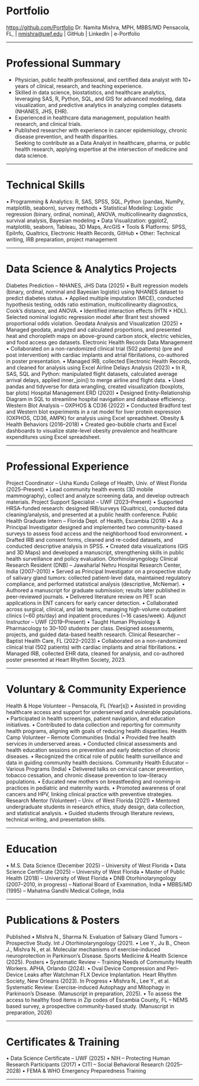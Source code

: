 # Portfolio
https://github.com/Portfolio
Dr. Namita Mishra, MPH, MBBS/MD
Pensacola, FL, | nmishra@uwf.edu |  GitHub | LinkedIn | e-Portfolio
________________________________________
# Professional Summary
- Physician, public health professional, and certified data analyst with 10+ years of clinical, research, and teaching experience.
- Skilled in data science, biostatistics, and healthcare analytics, leveraging SAS, R, Python, SQL, and GIS for advanced modeling, data visualization, and predictive analytics in analyzing complex datasets (NHANES, JHS, EHR). 
- Experienced in healthcare data management, population health research, and clinical trials. 
- Published researcher with experience in cancer epidemiology, chronic disease prevention, and health disparities.  
Seeking to contribute as a Data Analyst in healthcare, pharma, or public health research, applying expertise at the intersection of medicine and data science.
________________________________________
# Technical Skills
•	Programming & Analytics: R, SAS, SPSS, SQL, Python (pandas, NumPy, matplotlib, seaborn), survey methods
•	Statistical Modeling: Logistic regression (binary, ordinal, nominal), ANOVA, multicollinearity diagnostics, survival analysis, Bayesian modeling
•	Data Visualization: ggplot2, matplotlib, seaborn, Tableau, 3D Maps, ArcGIS
•	Tools & Platforms: SPSS, EpiInfo, Qualtrics, Electronic Health Records, GitHub
•	Other: Technical writing, IRB preparation, project management
________________________________________
# Data Science & Analytics Projects
Diabetes Prediction – NHANES, JHS Data (2025)
•	Built regression models (binary, ordinal, nominal and Bayesian logistic) using NHANES dataset to predict diabetes status.
•	Applied multiple imputation (MICE), conducted hypothesis testing, odds ratio estimation, multicollinearity diagnostics, Cook’s distance, and ANOVA.
•	Identified interaction effects (HTN × HDL). Selected nominal logistic regression model after Brant test showed proportional odds violation.
Geodata Analysis and Visualization (2025)
•	Managed geodata, analyzed and calculated proportions, and presented heat and choropleth maps on above-ground carbon stock, electric vehicles, and food access geo datasets.
Electronic Health Records Data Management
•	Collaborated on a non-randomized clinical trial (502 patients) (pre and post intervention) with cardiac implants and atrial fibrillations, co-authored in poster presentation.
•	Managed IRB, collected Electronic Health Records, and cleaned for analysis using Excel
Airline Delays Analysis (2023)
•	In R, SAS, SQL and Python: manipulated flight datasets, calculated average arrival delays, applied inner_join() to merge airline and flight data.
•	Used pandas and tidyverse for data wrangling, created visualization (boxplots, bar plots)
Hospital Management ERD (2020)
•	Designed Entity-Relationship Diagram in SQL to streamline hospital navigation and database efficiency.
Western Blot Analysis – OXPHOS & CD36 (2022)
•	Conducted Bradford test and Western blot experiments in a rat model for liver protein expression (OXPHOS, CD36, AMPK) for analysis using Excel spreadsheet. 
Obesity & Health Behaviors (2016–2018)
•	Created geo-bubble charts and Excel dashboards to visualize state-level obesity prevalence and healthcare expenditures using Excel spreadsheet.
________________________________________
# Professional Experience
Project Coordinator – Usha Kundu College of Health, Univ. of West Florida (2025–Present)
•	Lead community health events (3D mobile mammography), collect and analyze screening data, and develop outreach materials.
Project Support Specialist – UWF (2023–Present)
•	Supported HRSA-funded research: designed IRB/surveys (Qualtrics), conducted data cleaning/analysis, and presented at a public health conference.
Public Health Graduate Intern – Florida Dept. of Health, Escambia (2018)
•	As a Principal Investigator designed and implemented two community-based surveys to assess food access and the neighborhood food environment.
•	Drafted IRB and consent forms, cleaned and re-coded datasets, and conducted descriptive analysis in SPSS.
•	Created data visualizations (GIS and 3D Maps) and developed a manuscript, strengthening skills in public health surveillance and policy evaluation.
Otorhinolaryngology Clinical Research Resident (DNB) – Jawaharlal Nehru Hospital Research Center, India (2007–2010)
•	Served as Principal Investigator on a prospective study of salivary gland tumors: collected patient-level data, maintained regulatory compliance, and performed statistical analysis (descriptive, McNemar).
•	Authored a manuscript for graduate submission; results later published in peer-reviewed journals.
•	Delivered literature review on PET scan applications in ENT cancers for early cancer detection.
•	Collaborated across surgical, clinical, and lab teams, managing high-volume outpatient clinics (~60 pts/day) and inpatient procedures (~16 cases/week).
Adjunct Instructor – UWF (2019–Present)
•	Taught Human Physiology & Pharmacology to 30–100 students per class. Designed assessments, projects, and guided data-based health research.
Clinical Researcher – Baptist Health Care, FL (2022–2023)
•	Collaborated on a non-randomized clinical trial (502 patients) with cardiac implants and atrial fibrillations.
•	Managed IRB, collected EHR data, cleaned for analysis, and co-authored poster presented at Heart Rhythm Society, 2023.
________________________________________
# Voluntary & Community Experience
Health & Hope Volunteer – Pensacola, FL (Year[s])
•	Assisted in providing healthcare access and support for underserved and vulnerable populations.
•	Participated in health screenings, patient navigation, and education initiatives.
•	Contributed to data collection and reporting for community health programs, aligning with goals of reducing health disparities.
Health Camp Volunteer – Remote Communities (India)
•	Provided free health services in underserved areas.
•	Conducted clinical assessments and health education sessions on prevention and early detection of chronic diseases.
•	Recognized the critical role of public health surveillance and data in guiding community health decisions.
Community Health Educator – Various Programs (India)
•	Delivered talks on cervical cancer prevention, tobacco cessation, and chronic disease prevention to low-literacy populations.
•	Educated new mothers on breastfeeding and rooming-in practices in pediatric and maternity wards.
•	Promoted awareness of oral cancers and HPV, linking clinical practice with preventive strategies.
Research Mentor (Volunteer) – Univ. of West Florida (2021)
•	Mentored undergraduate students in research ethics, study design, data collection, and statistical analysis.
•	Guided students through literature reviews, technical writing, and presentation skills.
________________________________________
# Education
•	M.S. Data Science (December 2025) – University of West Florida
•	Data Science Certificate (2025) – University of West Florida
•	Master of Public Health (2018) – University of West Florida
•	DNB Otorhinolaryngology (2007–2010, in progress) – National Board of Examination, India
•	MBBS/MD (1995) – Mahatma Gandhi Medical College, India
________________________________________
# Publications & Posters
Published
•	Mishra N., Sharma N. Evaluation of Salivary Gland Tumors – Prospective Study. Int J Otorhinolaryngology (2021).
•	Lee Y., Ju B., Cheon J., Mishra N., et al. Molecular mechanisms of exercise-induced neuroprotection in Parkinson’s Disease. Sports Medicine & Health Science (2025).
Posters
•	Systematic Review – Training Needs of Community Health Workers. APHA, Orlando (2024).
•	Oval Device Compression and Peri-Device Leaks after Watchman FLX Device Implantation. Heart Rhythm Society, New Orleans (2023).
In Progress
•	Mishra N., Lee Y., et al. Systematic Review: Exercise-induced Autophagy and Mitophagy in Parkinson’s Disease. (Manuscript in preparation, 2025).
•	To assess the access to healthy food items in Zip codes of Escambia County, FL – NEMS based survey, a prospective community-based study. (Manuscript in preparation, 2026)
________________________________________
# Certificates & Training
•	Data Science Certificate – UWF (2025)
•	NIH – Protecting Human Research Participants (2017)
•	CITI – Social Behavioral Research (2025–2028)
•	FEMA & WHO Emergency Preparedness Training
________________________________________




	
